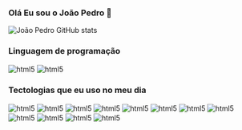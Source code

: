 ### Olá Eu sou o João Pedro 👋

![João Pedro GitHub stats](https://github-readme-stats.vercel.app/api?username=JoaoPedro265&show_icons=true&theme=radical)

### Linguagem de programação

<div style="display: inline-block">
<img align="center" alt="html5" src="https://img.shields.io/badge/Python-3776AB?style=for-the-badge&logo=python&logoColor=white">
<img align="center" alt="html5" src="https://img.shields.io/badge/JavaScript-F7DF1E?style=for-the-badge&logo=javascript&logoColor=black">
<div>

### Tectologias que eu uso no meu dia

<div style="display: inline-block">
    <img align="center" alt="html5" src="https://img.shields.io/badge/Django-092E20?style=for-the-badge&logo=django&logoColor=white">
    <img align="center" alt="html5" src="https://img.shields.io/badge/React-20232A?style=for-the-badge&logo=react&logoColor=61DAFB">
    <img align="center" alt="html5" src="https://img.shields.io/badge/HTML5-E34F26?style=for-the-badge&logo=html5&logoColor=white">
     <img align="center" alt="html5" src="https://img.shields.io/badge/Bootstrap-563D7C?style=for-the-badge&logo=bootstrap&logoColor=white">
     <img align="center" alt="html5" src="https://img.shields.io/badge/Material--UI-0081CB?style=for-the-badge&logo=material-ui&logoColor=white">
     <img align="center" alt="html5" src="https://img.shields.io/badge/PostgreSQL-316192?style=for-the-badge&logo=postgresql&logoColor=white">
      <img align="center" alt="html5" src="https://img.shields.io/badge/SQLite-07405E?style=for-the-badge&logo=sqlite&logoColor=white">
        <img align="center" alt="html5" src="https://img.shields.io/badge/Netlify-00C7B7?style=for-the-badge&logo=netlify&logoColor=white">
         <img align="center" alt="html5" src="https://img.shields.io/badge/json%20web%20tokens-323330?style=for-the-badge&logo=json-web-tokens&logoColor=pink">
         <img align="center" alt="html5" src="https://img.shields.io/badge/Node.js-43853D?style=for-the-badge&logo=node.js&logoColor=white">
          <img align="center" alt="html5" src="https://img.shields.io/badge/styled--components-DB7093?style=for-the-badge&logo=styled-components&logoColor=white">
          <img align="center" alt="html5" src="https://img.shields.io/badge/MySQL-00000F?style=for-the-badge&logo=mysql&logoColor=white">

</div>
